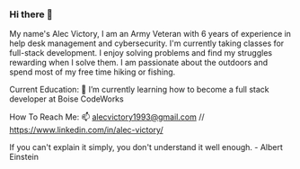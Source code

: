 ### Hi there 👋

My name's Alec Victory, I am an Army Veteran with 6 years of experience in help desk management and cybersecurity. I'm currently taking classes for full-stack development. I enjoy solving problems and find my struggles rewarding when I solve them. I am passionate about the outdoors and spend most of my free time hiking or fishing.

Current Education:
🌱  I’m currently learning how to become a full stack developer at Boise CodeWorks
 
 How To Reach Me:
 📫  alecvictory1993@gmail.com // https://www.linkedin.com/in/alec-victory/
 
 If you can't explain it simply, you don't understand it well enough. - Albert Einstein
